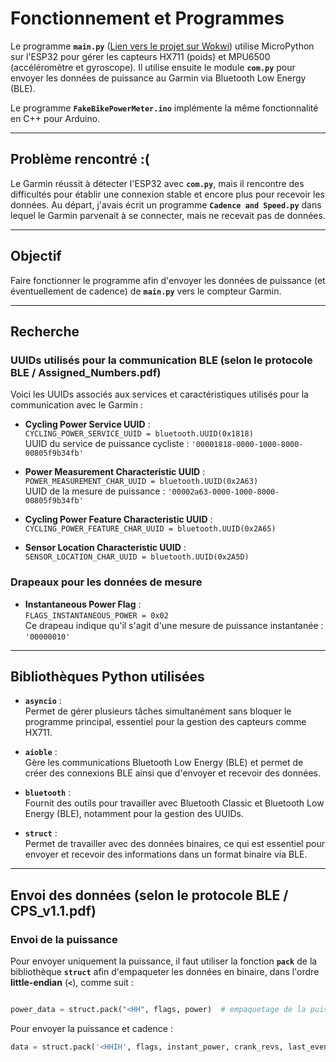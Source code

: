 # Fonctionnement et Programmes

Le programme **`main.py`** ([Lien vers le projet sur Wokwi](https://wokwi.com/projects/417291363808846849)) utilise MicroPython sur l'ESP32 pour gérer les capteurs HX711 (poids) et MPU6500 (accéléromètre et gyroscope). Il utilise ensuite le module **`com.py`** pour envoyer les données de puissance au Garmin via Bluetooth Low Energy (BLE).

Le programme **`FakeBikePowerMeter.ino`** implémente la même fonctionnalité en C++ pour Arduino.

---

## Problème rencontré :(

Le Garmin réussit à détecter l'ESP32 avec **`com.py`**, mais il rencontre des difficultés pour établir une connexion stable et encore plus pour recevoir les données. Au départ, j'avais écrit un programme **`Cadence and Speed.py`** dans lequel le Garmin parvenait à se connecter, mais ne recevait pas de données.

---

## Objectif

Faire fonctionner le programme afin d'envoyer les données de puissance (et éventuellement de cadence) de **`main.py`** vers le compteur Garmin.

---

## Recherche

### UUIDs utilisés pour la communication BLE (selon le protocole BLE / **Assigned_Numbers.pdf**)

Voici les UUIDs associés aux services et caractéristiques utilisés pour la communication avec le Garmin :

- **Cycling Power Service UUID** :  
  `CYCLING_POWER_SERVICE_UUID = bluetooth.UUID(0x1818)`  
  UUID du service de puissance cycliste : `'00001818-0000-1000-8000-00805f9b34fb'`

- **Power Measurement Characteristic UUID** :  
  `POWER_MEASUREMENT_CHAR_UUID = bluetooth.UUID(0x2A63)`  
  UUID de la mesure de puissance : `'00002a63-0000-1000-8000-00805f9b34fb'`

- **Cycling Power Feature Characteristic UUID** :  
  `CYCLING_POWER_FEATURE_CHAR_UUID = bluetooth.UUID(0x2A65)`

- **Sensor Location Characteristic UUID** :  
  `SENSOR_LOCATION_CHAR_UUID = bluetooth.UUID(0x2A5D)`

### Drapeaux pour les données de mesure

- **Instantaneous Power Flag** :  
  `FLAGS_INSTANTANEOUS_POWER = 0x02`  
  Ce drapeau indique qu'il s'agit d'une mesure de puissance instantanée : `'00000010'`

---

## Bibliothèques Python utilisées

- **`asyncio`** :  
  Permet de gérer plusieurs tâches simultanément sans bloquer le programme principal, essentiel pour la gestion des capteurs comme HX711.

- **`aioble`** :  
  Gère les communications Bluetooth Low Energy (BLE) et permet de créer des connexions BLE ainsi que d'envoyer et recevoir des données.

- **`bluetooth`** :  
  Fournit des outils pour travailler avec Bluetooth Classic et Bluetooth Low Energy (BLE), notamment pour la gestion des UUIDs.

- **`struct`** :  
  Permet de travailler avec des données binaires, ce qui est essentiel pour envoyer et recevoir des informations dans un format binaire via BLE.

---

## Envoi des données (selon le protocole BLE / **CPS_v1.1.pdf**)

### Envoi de la puissance

Pour envoyer uniquement la puissance, il faut utiliser la fonction **`pack`** de la bibliothèque **`struct`** afin d'empaqueter les données en binaire, dans l'ordre **little-endian** (**`<`**), comme suit :
```python

power_data = struct.pack("<HH", flags, power)  # empaquetage de la puissance
```
Pour envoyer la puissance et cadence :
```python
data = struct.pack('<HHIH', flags, instant_power, crank_revs, last_event_time)

